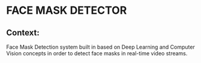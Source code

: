 # FACE MASK DETECTOR

Context:
----

Face Mask Detection system built in based on Deep Learning and Computer Vision concepts in order to detect face masks in real-time video streams.
